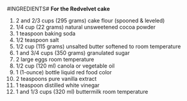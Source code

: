 #INGREDIENTS#
__For the Redvelvet cake__
1. 2 and 2/3 cups (295 grams) cake flour (spooned & leveled)
2. 1/4 cup (22 grams) natural unsweetened cocoa powder
3. 1 teaspoon baking soda
4. 1/2 teaspoon salt
5. 1/2 cup (115 grams) unsalted butter softened to room temperature
6. 1 and 3/4 cups (350 grams) granulated sugar
7. 2 large eggs room temperature
8. 1/2 cup (120 ml) canola or vegetable oil
9. 1 (1-ounce) bottle liquid red food color
10. 2 teaspoons pure vanilla extract
11. 1 teaspoon distilled white vinegar
12. 1 and 1/3 cups (320 ml) buttermilk room temperature
